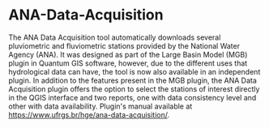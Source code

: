 # ANA-Data-Acquisition
The ANA Data Acquisition tool automatically downloads several pluviometric and fluviometric stations provided by the National Water Agency (ANA). It was designed as part of the Large Basin Model (MGB) plugin in Quantum GIS software, however, due to the different uses that hydrological data can have, the tool is now also available in an independent plugin. In addition to the features present in the MGB plugin, the ANA Data Acquisition plugin offers the option to select the stations of interest directly in the QGIS interface and two reports, one with data consistency level and other with data availability. Plugin's manual available at <https://www.ufrgs.br/hge/ana-data-acquisition/>.

